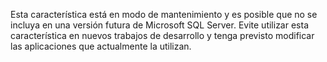 Esta característica está en modo de mantenimiento y es posible que no se incluya en una versión futura de Microsoft SQL Server. Evite utilizar esta característica en nuevos trabajos de desarrollo y tenga previsto modificar las aplicaciones que actualmente la utilizan.
